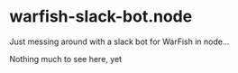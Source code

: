 # warfish-slack-bot.node

Just messing around with a slack bot for WarFish in node...  

Nothing much to see here, yet
